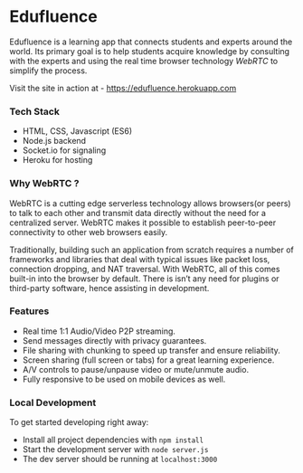# Edufluence
Edufluence is a learning app that connects students and experts around the world. Its primary goal is to help students acquire knowledge by consulting with the experts and using the real time browser technology *WebRTC* to simplify the process.

Visit the site in action at - https://edufluence.herokuapp.com

### Tech Stack
* HTML, CSS, Javascript (ES6)
* Node.js backend
* Socket.io for signaling
* Heroku for hosting

### Why WebRTC ?
WebRTC is a cutting edge serverless technology allows browsers(or peers) to talk to each other and transmit data directly without the need for a centralized server. WebRTC makes it possible to establish peer-to-peer connectivity to other web browsers easily. 

Traditionally, building such an application from scratch requires a number of frameworks and libraries that deal with typical issues like packet loss, connection dropping, and NAT traversal. With WebRTC, all of this comes built-in into the browser by default. There is isn’t any need for plugins or third-party software, hence assisting in development.

### Features
* Real time 1:1 Audio/Video P2P streaming.
* Send messages directly with privacy guarantees.
* File sharing with chunking to speed up transfer and ensure reliability.
* Screen sharing (full screen or tabs) for a great learning experience.
* A/V controls to pause/unpause video or mute/unmute audio.
* Fully responsive to be used on mobile devices as well.

### Local Development
To get started developing right away:

* Install all project dependencies with `npm install`
* Start the development server with `node server.js`
* The dev server should be running at `localhost:3000`

